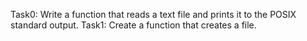 Task0: Write a function that reads a text file and prints it to the POSIX standard output.
Task1: Create a function that creates a file.
